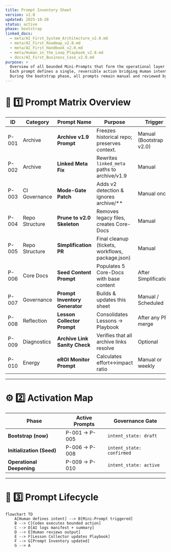 ```yaml
---
title: Prompt Inventory Sheet
version: v2.0
updated: 2025-10-20
status: active
phase: bootstrap
linked_docs:
  - meta/AI_First_System_Architecture_v2.0.md
  - meta/AI_First_Roadmap_v2.0.md
  - meta/AI_First_Handbook_v2.0.md
  - meta/Human_in_the_Loop_Playbook_v2.0.md
  - docs/AI_First_Business_Case_v2.0.md
purpose: >
  Overview of all bounded Mini-Prompts that form the operational layer of the AI-First system.
  Each prompt defines a single, reversible action bridging Human intent and system execution.
  During the bootstrap phase, all prompts remain manual and reviewed by the Human-in-the-Loop.
---
```


# 🧩 1️⃣ Prompt Matrix Overview

| ID | Category | Prompt Name | Purpose | Trigger | Output | Status | Successor |
|----|-----------|--------------|----------|----------|---------|----------|------------|
| P-001 | Archive | **Archive v1.9 Prompt** | Freezes historical repo; preserves context. | Manual (Bootstrap v2.0) | archive/v1.9/** snapshot | ✅ done | none |
| P-002 | Archive | **Linked Meta Fix** | Rewrites `linked_meta` paths to archive/v1.9 | Manual | Clean meta links | ✅ done | optional Archive Link Sanity |
| P-003 | CI Governance | **Mode-Gate Patch** | Adds v2 detection & ignores archive/** | Manual once | Clean CI separation v1/v2 | ✅ done | none |
| P-004 | Repo Structure | **Prune to v2.0 Skeleton** | Removes legacy files, creates Core-Docs | Manual | v2.0 skeleton ready | ✅ done | Simplification PR |
| P-005 | Repo Structure | **Simplification PR** | Final cleanup (tickets, workflows, package.json) | Manual | v2.0 lightweight repo | ✅ done | none |
| P-006 | Core Docs | **Seed Content Prompt** | Populates 5 Core-Docs with base content | After Simplification | Purpose, Owner, Rhythm in each file | 🔜 planned | none |
| P-007 | Governance | **Prompt Inventory Generator** | Builds & updates this sheet | Manual / Scheduled | Updated Inventory file | ✅ this doc | none |
| P-008 | Reflection | **Lesson Collector Prompt** | Consolidates Lessons → Playbook | After any PR merge | lessons/lessons_log.md | 🔜 planned | none |
| P-009 | Diagnostics | **Archive Link Sanity Check** | Verifies that all archive links resolve | Optional | CI Report | 🔜 optional | none |
| P-010 | Energy | **eROI Monitor Prompt** | Calculates effort↔impact ratio | Manual or weekly | eROI_log.csv | 🕓 future | none |

---

# ⚙️ 2️⃣ Activation Map

| Phase | Active Prompts | Governance Gate |
|-------|----------------|-----------------|
| **Bootstrap (now)** | P-001 → P-005 | `intent_state: draft` |
| **Initialization (Seed)** | P-006 → P-008 | `intent_state: confirmed` |
| **Operational Deepening** | P-009 → P-010 | `intent_state: active` |

---

# 🔄 3️⃣ Prompt Lifecycle

```mermaid
flowchart TD
    A[Human defines intent] --> B[Mini-Prompt triggered]
    B --> C[Codex executes bounded action]
    C --> D[AI logs manifest + summary]
    D --> E[Human reviews output]
    E --> F[Lesson Collector updates Playbook]
    F --> G[Prompt Inventory updated]
    G --> A
